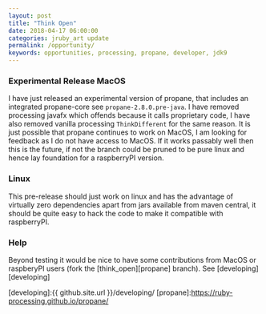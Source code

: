 ```yaml
---
layout: post
title: "Think Open"
date: 2018-04-17 06:00:00
categories: jruby_art update
permalink: /opportunity/
keywords: opportunities, processing, propane, developer, jdk9
---
```

### Experimental Release MacOS ###

I have just released an experimental version of propane, that includes an integrated propane-core see `propane-2.8.0.pre-java`. I have removed processing javafx which offends because it calls proprietary code, I have also removed vanilla processing `ThinkDifferent` for the same reason. It is just possible that propane continues to work on MacOS, I am looking for feedback as I do not have access to MacOS. If it works passably well then this is the future, if not the branch could be pruned to be pure linux and hence lay foundation for a raspberryPI version.

### Linux ###

This pre-release should just work on linux and has the advantage of virtually zero dependencies apart from jars available from maven central, it should be quite easy to hack the code to make it compatible with raspberryPI.

### Help ###

Beyond testing it would be nice to have some contributions from MacOS or raspberyPI users (fork the [think_open][propane] branch). See [developing][developing]


[developing]:{{ github.site.url }}/developing/
[propane]:https://ruby-processing.github.io/propane/
